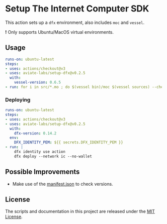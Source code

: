 # Setup The Internet Computer SDK

This action sets up a `dfx` environment, also includes `moc` and `vessel`.

**!** Only supports Ubuntu/MacOS virtual environments.

## Usage

```yml
runs-on: ubuntu-latest
steps:
- uses: actions/checkout@v3
- uses: aviate-labs/setup-dfx@v0.2.5
  with:
    vessel-version: 0.6.5
- run: for i in src/*.mo ; do $(vessel bin)/moc $(vessel sources) --check $i ; done
```

### Deploying

```yml
runs-on: ubuntu-latest
steps:
- uses: actions/checkout@v3
- uses: aviate-labs/setup-dfx@v0.2.5
  with:
    dfx-version: 0.14.2
  env:
    DFX_IDENTITY_PEM: ${{ secrets.DFX_IDENTITY_PEM }}
- run: |
    dfx identity use action
    dfx deploy --network ic --no-wallet
```

## Possible Improvements

- Make use of the [manifest.json](https://raw.githubusercontent.com/dfinity/sdk/public-manifest/manifest.json) to check versions.

## License

The scripts and documentation in this project are released under the [MIT License](./LICENSE).
